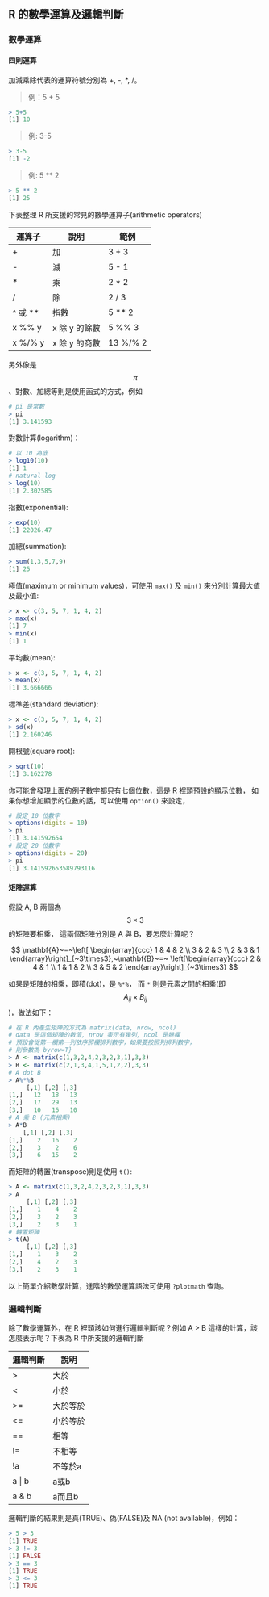 ## R 的數學運算及邏輯判斷

### 數學運算

#### 四則運算

加減乘除代表的運算符號分別為 +, -, *, /。

> 例：5 + 5

```R
> 5+5
[1] 10
```

> 例: 3-5

```R
> 3-5
[1] -2
```

> 例: 5 ** 2

```R
> 5 ** 2
[1] 25
```

下表整理 R 所支援的常見的數學運算子(arithmetic operators)

| 運算子  | 說明          | 範例     |
| ------- | ------------- | -------- |
| +       | 加            | 3 + 3    |
| -       | 減            | 5 - 1    |
| *       | 乘            | 2 * 2    |
| /       | 除            | 2 / 3    |
| ^ 或 ** | 指數          | 5 ** 2   |
| x %% y  | x 除 y 的餘數 | 5 %% 3   |
| x %/% y | x 除 y 的商數 | 13 %/% 2 |

另外像是 $$\pi$$、對數、加總等則是使用函式的方式，例如

```R
# pi 是常數
> pi
[1] 3.141593
```

對數計算(logarithm)：

```R
# 以 10 為底
> log10(10)
[1] 1
# natural log
> log(10)
[1] 2.302585
```

指數(exponential):

```R
> exp(10)
[1] 22026.47
```

加總(summation):

```R
> sum(1,3,5,7,9)
[1] 25
```

極值(maximum or minimum values)，可使用 ```max()``` 及 ```min()``` 
來分別計算最大值及最小值:

```R
> x <- c(3, 5, 7, 1, 4, 2)
> max(x)
[1] 7
> min(x)
[1] 1
```

平均數(mean):

```R
> x <- c(3, 5, 7, 1, 4, 2)
> mean(x)
[1] 3.666666
```

標準差(standard deviation):

```R
> x <- c(3, 5, 7, 1, 4, 2)
> sd(x)
[1] 2.160246
```

開根號(square root):

```R
> sqrt(10)
[1] 3.162278
```

你可能會發現上面的例子數字都只有七個位數，這是 R 裡頭預設的顯示位數，
如果你想增加顯示的位數的話，可以使用 ```option()``` 來設定，

```R
# 設定 10 位數字
> options(digits = 10)
> pi
[1] 3.141592654
# 設定 20 位數字
> options(digits = 20)
> pi
[1] 3.141592653589793116
```


#### 矩陣運算

假設 A, B 兩個為 $$3 \times 3$$ 的矩陣要相乘，
這兩個矩陣分別是 A 與 B，要怎麼計算呢？

$$
\mathbf{A}~=~\left[
\begin{array}{ccc}
1 & 4 & 2 \\
3 & 2 & 3 \\
2 & 3 & 1
\end{array}\right]_{~3\times3},~\mathbf{B}~=~
\left[\begin{array}{ccc}
2 & 4 & 1 \\
1 & 1 & 2 \\
3 & 5 & 2
\end{array}\right]_{~3\times3}
$$

如果是矩陣的相乘，即積(dot)，是 ```%*%```，
而 ```*``` 則是元素之間的相乘(即 $$A_{ij}\times B_{ij}$$)，做法如下：

```R
# 在 R 內產生矩陣的方式為 matrix(data, nrow, ncol)
# data 是這個矩陣的數值, nrow 表示有幾列, ncol 是幾欄
# 預設會從第一欄第一列依序照欄排列數字，如果要按照列排列數字，
# 則參數為 byrow=T}
> A <- matrix(c(1,3,2,4,2,3,2,3,1),3,3)
> B <- matrix(c(2,1,3,4,1,5,1,2,2),3,3)
# A dot B
> A%*%B
     [,1] [,2] [,3]
[1,]   12   18   13
[2,]   17   29   13
[3,]   10   16   10
# A 乘 B (元素相乘)
> A*B
    [,1] [,2] [,3]
[1,]    2   16    2
[2,]    3    2    6
[3,]    6   15    2

```

而矩陣的轉置(transpose)則是使用 ```t()```:

```R
> A <- matrix(c(1,3,2,4,2,3,2,3,1),3,3)
> A
     [,1] [,2] [,3]
[1,]    1    4    2
[2,]    3    2    3
[3,]    2    3    1
# 轉置矩陣
> t(A)
     [,1] [,2] [,3]
[1,]    1    3    2
[2,]    4    2    3
[3,]    2    3    1

```


以上簡單介紹數學計算，進階的數學運算語法可使用 ```?plotmath``` 查詢。

### 邏輯判斷

除了數學運算外，在 R 裡頭該如何進行邏輯判斷呢？例如 A > B 這樣的計算，該怎麼表示呢？下表為 R 中所支援的邏輯判斷

| 邏輯判斷 |  說明              |
| -------  |  ----------------- |
|  >       |  大於              |
|  <       |  小於              |
|  >=      |  大於等於          |
|  <=      |  小於等於          |
|  ==      |  相等              |
|  !=      |  不相等            |
|  !a      |  不等於a           |
|  a \| b   |  a或b              |
|  a & b   |  a而且b            |

邏輯判斷的結果則是真(TRUE)、偽(FALSE)及 NA (not available)，例如：

```R
> 5 > 3
[1] TRUE
> 3 != 3
[1] FALSE
> 3 == 3
[1] TRUE
> 3 <= 3
[1] TRUE
```
